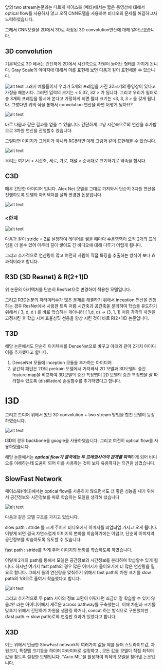 앞의 two stream논문과는 다르게 페이스북 (메타)에서는 짧은 동영상에 대해서 optical flow를 사용하지 않고 오직 CNN모델을 사용하여 비디오의 문제를 해결하고자 노력하였습니다.

그래서 CNN모델을 2D에서 3D로 확장된 3D convolution연산에 대해 알아보겠습니다.

<aside>

# 3D convolution

</aside>

기본적으로 3D 에서는 간단하게 2D에서 시간축으로 차원이 늘어난 형태를 가지게 됩니다. 
Gray Scale의 이미지에 대해서 이를 표현해 보면 다음과 같이 표현해볼 수 있습니다.

![alt text](image-16.png)
그래서 예를들어서 우리가 5개의 프레임을 가진 32크기의 동영상이 있다고 가정을 해봅시다. 그러면 입력의 크기는 < 5,32, 32 > 가 됩니다. 그리고 우리가 필터로 총 3개의 프레임을 동시에 본다고 가정하게 되면 필터 크기는 <3, 3, 3 > 을 갖게 됩니다. 그렇다면 위의 식을 통해서 convolution 연산을 하면 어떻게 될까요? 

![alt text](image-15.png)

바로 다음과 같은 결과를 얻을 수 있습니다. 간단하게 그냥 시간축으로의 연산을 추가함으로 3차원 연산을 진행할수 있습니다.

그렇다면 이미지가 그레이가 아니라 RGB라면 아래 그림과 같이 표현해볼 수 있습니다.

![alt text](image-14.png)

우리는 여기서 < 시간축, 세로, 가로, 채널 > 순서대로 표기하기로 약속을 합시다.

<aside>

# C3D

</aside>

매우 간단한 아이디어 입니다. Alex Net 모델을 그대로 가져와서 단순히 3차원 연산을 진행하도록 모델의 아키텍처를 살짝 변경한 논문입니다.

![alt text](image-13.png)

### <한계

![alt text](image-12.png)

다음과 같이 stride = 2로 설정하여 레이어를 쌓을 떄마다 수용영역이 오직 2개의 프레임을 더 볼수 있어 아무리 깊이 쌓아도 긴 비디오에 대해 다루기 어렵게 됩니다.

그리고 추가적으로 연산량이 많고 여전히 사람이 직접 특징을 추출하는 방식이 보다 효과적이라고 합니다.

<aside>

# R3D (3D Resnet) & R(2+1)D

</aside>

위 논문의 아키텍처를 단순히 ResNet으로 변경하여 적용한 모델입니다.

그리고 R3D논문의 파라미터수가 많은 문제를 해결하기 위해서 inception 연산을 진행하는 경우 ResNet에서 사용한 트릭 처럼 시간축과 공간축을 분리하여 학습을 유도하기 위해서 ( 3, d, d ) 를 바로 학습하는 게아니라 ( 1,d, d) → (3, 1, 1) 처럼 각각의 차원을 고정시킨 후 학습 시켜 효율성및 선응을 향상 시킨 것이 바로 R(2+1)D 논문입니다.

<aside>

# T3D

</aside>

해당 논문에서도 단순히 아키텍처를 DenseNet으로 바꾸고 아래와 같이 2가지 아이디어를 추가했다고 합니다.

1. DenseNet 모듈에 inception 모듈을 추가하는 아이디어
2. 공간적 패턴은 2D의 pretrain 모델에서 가져와서 2D 모델과 3D모델의 중간 feature map을 비교하여 3D모델의 중간 특징맵이 2D 모델의 중간 특징맵을 잘 따라할수 있도록 (distillation) 손실함수를 추가하였다고 합니다.

# I3D

그리고 드디어 위에서 봤던 3D convolution + two stream 방법을 합친 모델이 등장하였습니다.

![alt text](image-11.png)

I3D의 경우 backbone을 google을 사용하였습니다. 그리고 여전히 optical flow를 사용하였습니다.

해당 논문에서는 ***optical flow가 결국에는 두 프레임사이의 관계를 파악***하게 되어 비디오를 이해하는데 도움이 되어 이를 사용하는 것이 보다 유용하다는 의견을 남겼습니다.

<aside>

# SlowFast Network

</aside>

페이스북(메타)에서는 optical flow를 사용하지 않으면서도 더 좋은 성능을 내기 위해서 공간정보와 시간정보를 따로 학습하는 모델을 생각해 냈습니다

![alt text](image-10.png)

다음과 같은 모델 구조를 가지고 있습니다.

slow path : stride 를 크게 주어서 비디오에서 이미지를 띄엄띄엄 가지고 오게 됩니다. 이렇게 되면 결국 자연스럽게 이미지의 변화를 학습하기에는 어렵고, 단순히 이미지의 공간정보를 학습하도록 유도할 수 있습니다.

fast path : stride를 작게 주어 이미지의 변화를 학습하도록 하였습니다. 

이렇게 2개의 path를 통해서 모델은 공간정보와 시간정보를 분리하여 학습할수 있게 됩니다. 하지만 여기서 fast path의 경우 많은 이미지가 들어오기에 더 많은 연산량을 필요로 합니다. 그래서 둘의 연산량을 맞춰주기 위해서 fast path의 차원 크기를 slow path의 1/8으로 줄여서 학습했다고 합니다.

![alt text](image-9.png)

그리고 추가적으로 두 path 사이의 정보 교환이 이뤄나면 조금더 잘 학습할 수 있지 않을까? 라는 아이디어에서 새로운 across pathway를 구축했는데, 이때 차원과 크기를 맞추기 위해서 간단하게 차원을 샘플링 하거나, concat 하는 방식으로 구현했지만 , (fast path → slow path)로의 연결만 효과가 있었다고 합니다.

<aside>

# X3D

</aside>

이는 위에서 언급한 SlowFast network의 여러가지 값들 예를 들어 스트라이드값, 차원크기, 특징맵 크기등을 하이퍼 파라미터로 설정하고 , 모든 값을 모델이 직접 최적의 값을 찾도록 설정한 모델입니다. “Auto ML”을 활용하여 최적의 모델을 찾아낸 논문입니다.